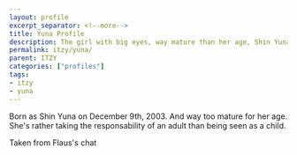 ```yaml
---
layout: profile
excerpt_separator: <!--more-->
title: Yuna Profile
description: The girl with big eyes, way mature than her age, Shin Yuna
permalink: itzy/yuna/
parent: ITZY
categories: ["profiles"]
tags:
- itzy
- yuna
---
```


Born as Shin Yuna on December 9th, 2003. And way too mature for her age. She's rather taking the responsability of an adult than being seen as a child.

<span class="marginnote">Taken from Flaus's chat</span>